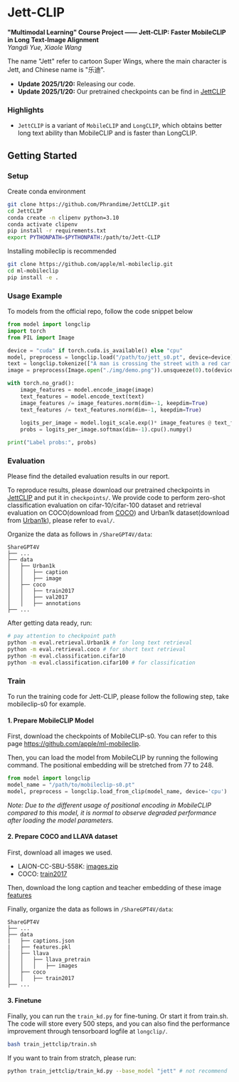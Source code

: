 # Jett-CLIP

**"Multimodal Learning" Course Project —— Jett-CLIP: Faster MobileCLIP in Long Text-Image Alignment**\
*Yangdi Yue, Xiaole Wang*

The name "Jett" refer to cartoon Super Wings, where the main character is Jett, and Chinese name is "乐迪".

- **Update 2025/1/20:** Releasing our code.
- **Update 2025/1/20:** Our pretrained checkpoints can be find in [JettCLIP](https://disk.pku.edu.cn/link/AA49DEF1014F764F29A11DB4E4EB158953)

### Highlights
* `JettCLIP` is a variant of `MobileCLIP` and `LongCLIP`, which obtains better long text ability than MobileCLIP and is faster than LongCLIP.

## Getting Started

### Setup

Create conda environment
```bash
git clone https://github.com/Phrandime/JettCLIP.git
cd JettCLIP
conda create -n clipenv python=3.10
conda activate clipenv
pip install -r requirements.txt
export PYTHONPATH=$PYTHONPATH:/path/to/Jett-CLIP

```

Installing mobileclip is recommended
```bash
git clone https://github.com/apple/ml-mobileclip.git
cd ml-mobileclip
pip install -e .
```

### Usage Example
To models from the official repo, follow the code snippet below
```python
from model import longclip
import torch
from PIL import Image

device = "cuda" if torch.cuda.is_available() else "cpu"
model, preprocess = longclip.load("/path/to/jett_s0.pt", device=device)
text = longclip.tokenize(["A man is crossing the street with a red car parked nearby.", "A man is driving a car in an urban scene."]).to(device)
image = preprocess(Image.open("./img/demo.png")).unsqueeze(0).to(device)

with torch.no_grad():
    image_features = model.encode_image(image)
    text_features = model.encode_text(text)
    image_features /= image_features.norm(dim=-1, keepdim=True)
    text_features /= text_features.norm(dim=-1, keepdim=True)
    
    logits_per_image = model.logit_scale.exp()* image_features @ text_features.T
    probs = logits_per_image.softmax(dim=-1).cpu().numpy()

print("Label probs:", probs) 

```

### Evaluation
Please find the detailed evaluation results in our report.

To reproduce results, please download our pretrained checkpoints in [JettCLIP](https://disk.pku.edu.cn/link/AA49DEF1014F764F29A11DB4E4EB158953) and put it in `checkpoints/`. We provide code to perform zero-shot classification evaluation on cifar-10/cifar-100 dataset and retrieval evaluation on COCO(download from [COCO](https://cocodataset.org/#download)) and Urban1k dataset(download from [Urban1k](https://huggingface.co/datasets/BeichenZhang/Urban1k/resolve/main/Urban1k.zip)), please refer to `eval/`.

Organize the data as follows in `/ShareGPT4V/data`:
```none
ShareGPT4V
├── ...
├── data
│   ├── Urban1k
│   │   ├── caption
│   │   ├── image
│   ├── coco
│   │   ├── train2017
│   │   ├── val2017
│   │   ├── annotations
├── ...
```

After getting data ready, run:
```bash
# pay attention to checkpoint path
python -m eval.retrieval.Urban1k # for long text retrieval
python -m eval.retrieval.coco # for short text retrieval
python -m eval.classification.cifar10 
python -m eval.classification.cifar100 # for classification
```

### Train

To run the training code for Jett-CLIP, please follow the following step, take mobileclip-s0 for example.

#### 1. Prepare MobileCLIP Model
First, download the checkpoints of MobileCLIP-s0. You can refer to this page https://github.com/apple/ml-mobileclip.

Then, you can load the model from MobileCLIP by running the following command. The positional embedding will be stretched from 77 to 248. 
```python
from model import longclip
model_name = "/path/to/mobileclip-s0.pt"
model, preprocess = longclip.load_from_clip(model_name, device='cpu')
```
*Note: Due to the different usage of positional encoding in MobileCLIP compared to this model, it is normal to observe degraded performance after loading the model parameters.*

#### 2. Prepare COCO and LLAVA dataset

First, download all images we used.
- LAION-CC-SBU-558K: [images.zip](https://huggingface.co/datasets/liuhaotian/LLaVA-Pretrain/blob/main/images.zip)
- COCO: [train2017](http://images.cocodataset.org/zips/train2017.zip)

Then, download the long caption and teacher embedding of these image [features](https://disk.pku.edu.cn/link/AAA9F2A82E46834E8B9DE5711C9260C1CF)

Finally, organize the data as follows in `/ShareGPT4V/data`:

```none
ShareGPT4V
├── ...
├── data
|   ├── captions.json
|   ├── features.pkl
│   ├── llava
│   │   ├── llava_pretrain
│   │   │   ├── images
│   ├── coco
│   │   ├── train2017
├── ...
```

#### 3. Finetune

Finally, you can run the `train_kd.py` for fine-tuning. Or start it from train.sh. The code will store every 500 steps, and you can also find the performance improvement through tensorboard logfile at `longclip/`.

```bash
bash train_jettclip/train.sh
```

If you want to train from stratch, please run:
```bash
python train_jettclip/train_kd.py --base_model "jett" # not recommend
```
